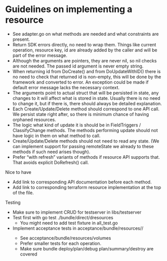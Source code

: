 # Guidelines on implementing a resource

 - See adapter.go on what methods are needed and what constraints are present.
 - Return SDK errors directly, no need to wrap them. Things like current operation, resource key, id are already added by the caller and will be part of the error message.
 - Although the arguments are pointers, they are never nil, so nil checks are not needed. The passed id argument is never empty string.
 - When returning id from DoCreate() and from DoUpdateWithID() there is no need to check that returned id is non-empty, this will be done by the framework and converted to error.
   An exception could be made if default error message lacks the necessary context.
 - The arguments point to actual struct that will be persisted in state, any changes to it will affect what is stored in state. Usually there is no need to change it, but if there is, there should always be detailed explanation.
 - Each Create/Update/Delete method should correspond to one API call. We persist state right after, so there is minimum chance of having orphaned resources.
 - The logic what kind of update it is should be in FieldTriggers / ClassifyChange methods. The methods performing update should not have logic in them on what method to call.
 - Create/Update/Delete methods should not need to read any state. (We can implement support for passing remoteState we already to these methods if such need arises though).
 - Prefer “with refresh” variants of methods if resource API supports that. That avoids explicit DoRefresh() call.

Nice to have
 - Add link to corresponding API documentation before each method.
 - Add link to corresponding terraform resource implementation at the top of the file.

Testing
 - Make sure to implement CRUD for testserver in libs/testserver
 - Test first with go test ./bundle/direct/dresources
   - You might need to add test fixture in all\_test.go
 - Implement acceptance tests in acceptance/bundle/resources/<resource>/<subtest>
   - See acceptance/bundle/resources/volumes
   - Prefer smaller tests for each operation.
   - Make sure bundle deploy/plan/debug plan/summary/destroy are covered
